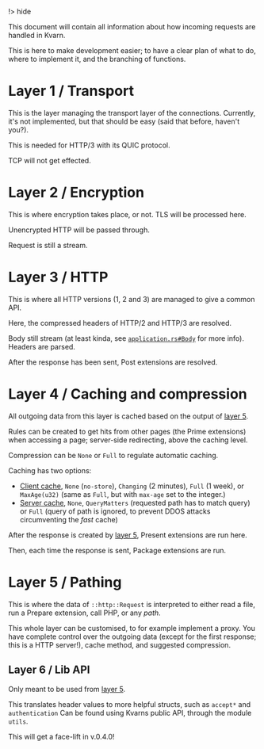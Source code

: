 !> hide

<head>
    <title>Request pipeline | Kvarn</title>
    <meta name="permalinks" content="enabled">
</head>

This document will contain all information about how incoming requests are handled in Kvarn.

This is here to make development easier; to have a clear plan of what to do, where to implement it, and the branching of functions.

# Layer 1 / Transport

This is the layer managing the transport layer of the connections. Currently, it's not implemented, but that should be easy (said that before, haven't you?).

This is needed for HTTP/3 with its QUIC protocol.

TCP will not get effected.

# Layer 2 / Encryption

This is where encryption takes place, or not. TLS will be processed here.

Unencrypted HTTP will be passed through.

Request is still a stream.

# Layer 3 / HTTP

This is where all HTTP versions (1, 2 and 3) are managed to give a common API.

Here, the compressed headers of HTTP/2 and HTTP/3 are resolved.

Body still stream
(at least kinda, see [`application.rs#Body`](https://doc.kvarn.org/kvarn/application/enum.Body.html) for more info).
Headers are parsed.

After the response has been sent, Post extensions are resolved.

# Layer 4 / Caching and compression

All outgoing data from this layer is cached based on the output of [layer 5](#layer-5--pathing).

Rules can be created to get hits from other pages (the Prime extensions) when accessing a page; server-side redirecting, above the caching level.

Compression can be `None` or `Full` to regulate automatic caching.

Caching has two options:

-   [Client cache](https://doc.kvarn.org/kvarn/comprash/enum.ClientCachePreference.html),
    `None` (`no-store`), `Changing` (2 minutes), `Full` (1 week), or
    `MaxAge(u32)` (same as `Full`, but with `max-age` set to the integer.)
-   [Server cache](https://doc.kvarn.org/kvarn/comprash/enum.ServerCachePreference.html),
    `None`, `QueryMatters` (requested path has to match query) or `Full` (query of path is ignored, to prevent DDOS attacks circumventing the _fast_ cache)

After the response is created by [layer 5](#layer-5--pathing), Present extensions are run here.

Then, each time the response is sent, Package extensions are run.

# Layer 5 / Pathing

This is where the data of `::http::Request` is interpreted to either read a file, run a Prepare extension, call PHP, or any _path_.

This whole layer can be customised, to for example implement a proxy. You have complete control over the outgoing data
(except for the first response; this is a HTTP server!), cache method, and suggested compression.

## Layer 6 / Lib API

Only meant to be used from [layer 5](#layer-5--pathing).

This translates header values to more helpful structs, such as `accept*` and `authentication`
Can be found using Kvarns public API, through the module `utils`.

This will get a face-lift in v.0.4.0!
